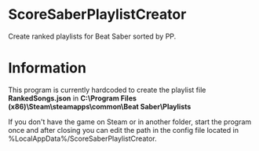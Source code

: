 # ScoreSaberPlaylistCreator

Create ranked playlists for Beat Saber sorted by PP.

# Information

This program is currently hardcoded to create the playlist file **RankedSongs.json** in **C:\Program Files (x86)\Steam\steamapps\common\Beat Saber\Playlists**

If you don't have the game on Steam or in another folder, start the program once and after closing you can edit the path in the config file located in %LocalAppData%/ScoreSaberPlaylistCreator.

